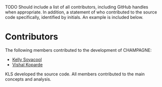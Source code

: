TODO Should include a list of all contributors, including GitHub handles when appropriate. In addition, a statement of who contributed to the source code specifically, identified by initials. An example is included below.

# Contributors

The following members contributed to the development of CHAMPAGNE:

- [Kelly Sovacool](https://github.com/kelly-sovacool)
- [Vishal Koparde](https://github.com/kopardev)

KLS developed the source code.
All members contributed to the main concepts and analysis.
